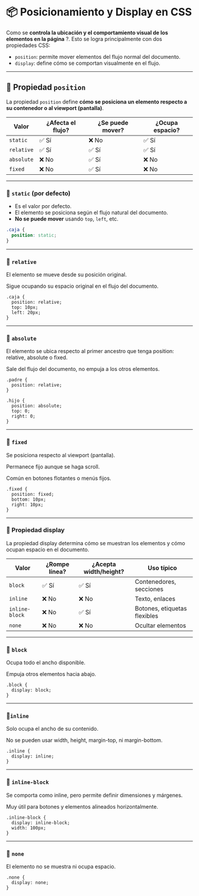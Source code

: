 # 📦 Posicionamiento y Display en CSS

Como se **controla la ubicación y el comportamiento visual de los elementos en la página** ?. Esto se logra principalmente con dos propiedades CSS:

- `position`: permite mover elementos del flujo normal del documento.
- `display`: define cómo se comportan visualmente en el flujo.

---

## 🎯 Propiedad `position`

La propiedad `position` define **cómo se posiciona un elemento respecto a su contenedor o al viewport (pantalla)**.

| Valor        | ¿Afecta el flujo? | ¿Se puede mover? | ¿Ocupa espacio? |
|--------------|-------------------|------------------|------------------|
| `static`     | ✅ Sí             | ❌ No            | ✅ Sí            |
| `relative`   | ✅ Sí             | ✅ Sí            | ✅ Sí            |
| `absolute`   | ❌ No             | ✅ Sí            | ❌ No            |
| `fixed`      | ❌ No             | ✅ Sí            | ❌ No            |

---

### 🔹 `static` (por defecto)

- Es el valor por defecto.
- El elemento se posiciona según el flujo natural del documento.
- **No se puede mover** usando `top`, `left`, etc.

```css
.caja {
  position: static;
}
```

---
### 🔹 `relative`
El elemento se mueve desde su posición original.

Sigue ocupando su espacio original en el flujo del documento.

```
.caja {
  position: relative;
  top: 10px;
  left: 20px;
}
```
---
###  🔹 `absolute`
El elemento se ubica respecto al primer ancestro que tenga position: relative, absolute o fixed.

Sale del flujo del documento, no empuja a los otros elementos.

```
.padre {
  position: relative;
}

.hijo {
  position: absolute;
  top: 0;
  right: 0;
}
```
---
###  🔹 `fixed`
Se posiciona respecto al viewport (pantalla).

Permanece fijo aunque se haga scroll.

Común en botones flotantes o menús fijos.

```
.fixed {
  position: fixed;
  bottom: 10px;
  right: 10px;
}
```
---
###   🧱 Propiedad display
La propiedad display determina cómo se muestran los elementos y cómo ocupan espacio en el documento.


| Valor          |    ¿Rompe línea?  | ¿Acepta width/height? | Uso típico                   |
|----------------|-------------------|-----------------------|------------------------------|
| `block`        | ✅ Sí             | ✅ Sí                | Contenedores, secciones      |
| `inline`       | ❌ No             | ❌ No                | Texto, enlaces               |
| `inline-block` | ❌ No             | ✅ Sí                | 	Botones, etiquetas flexibles|
| `none`         | ❌ No             | ❌ No                | Ocultar elementos            |



---
###   🔹 `block`
Ocupa todo el ancho disponible.

Empuja otros elementos hacia abajo.

```
.block {
  display: block;
}
```
---
###   🔹`inline`
Solo ocupa el ancho de su contenido.

No se pueden usar width, height, margin-top, ni margin-bottom.

```
.inline {
  display: inline;
}
```
---
###   🔹 `inline-block`
Se comporta como inline, pero permite definir dimensiones y márgenes.

Muy útil para botones y elementos alineados horizontalmente.

```
.inline-block {
  display: inline-block;
  width: 100px;
}
```
---
###   🔹 `none`
El elemento no se muestra ni ocupa espacio.

```
.none {
  display: none;
}
```
